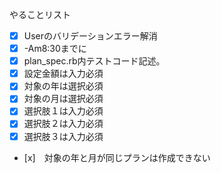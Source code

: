 やることリスト

- [x] Userのバリデーションエラー解消
- [x] -Am8:30までに
- [x] plan_spec.rb内テストコード記述。
- [x] 設定金額は入力必須
- [x] 対象の年は選択必須
- [x] 対象の月は選択必須
- [x] 選択肢１は入力必須
- [x] 選択肢２は入力必須
- [x] 選択肢３は入力必須
- [x]　対象の年と月が同じプランは作成できない

